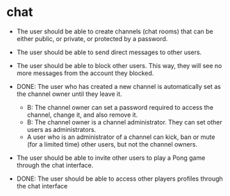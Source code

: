 # chat

- The user should be able to create channels (chat rooms) that can be either public,
  or private, or protected by a password.
- The user should be able to send direct messages to other users.
- The user should be able to block other users. This way, they will see no more
  messages from the account they blocked.
- DONE: The user who has created a new channel is automatically set as the channel owner
  until they leave it.

  - B: The channel owner can set a password required to access the channel, change it, and also remove it.
  - B: The channel owner is a channel administrator. They can set other users as administrators.
  - A user who is an administrator of a channel can kick, ban or mute (for a
    limited time) other users, but not the channel owners.

- The user should be able to invite other users to play a Pong game through the chat
  interface.
- DONE: The user should be able to access other players profiles through the chat interface
